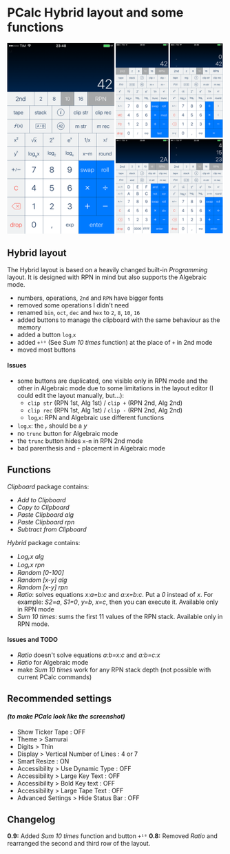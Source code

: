 # PCalc Hybrid layout and some functions

![Screenshot](/screenshots/hybrid_layout.png)

## Hybrid layout

The Hybrid layout is based on a heavily changed built-in *Programming* layout. It is designed with RPN in mind but also supports the Algebraic mode.

- numbers, operations, `2nd` and `RPN` have bigger fonts
- removed some operations I didn't need
- renamed `bin`, `oct`, `dec` and `hex` to `2`, `8`, `10`, `16`
- added buttons to manage the clipboard with the same behaviour as the memory
- added a button `logᵧx`
- added `+¹⁰` (See *Sum 10 times* function) at the place of `+` in 2nd mode
- moved most buttons

#### Issues

- some buttons are duplicated, one visible only in RPN mode and the other in Algebraic mode due to some limitations in the layout editor (I could edit the layout manually, but...):
  - `clip str` (RPN 1st, Alg 1st) / `clip +` (RPN 2nd, Alg 2nd)
  - `clip rec` (RPN 1st, Alg 1st) / `clip -` (RPN 2nd, Alg 2nd)
  - `logᵧx`: RPN and Algebraic use different functions
- `logᵧx`: the *ᵧ* should be a *y*
- no `trunc` button for Algebraic mode
- the `trunc` button hides `x~m` in RPN 2nd mode
- bad parenthesis and `÷` placement in Algebraic mode

## Functions

*Clipboard* package contains:
- *Add to Clipboard*
- *Copy to Clipboard*
- *Paste Clipboard alg*
- *Paste Clipboard rpn*
- *Subtract from Clipboard*

*Hybrid* package contains:
- *Logᵧx alg*
- *Logᵧx rpn*
- *Random [0-100]*
- *Random [x-y] alg*
- *Random [x-y] rpn*
- *Ratio*: solves equations *x:a=b:c* and *a:x=b:c*. Put a *0* instead of *x*. For example: *S2=a*, *S1=0*, *y=b*, *x=c*, then you can execute it. Available only in RPN mode
- *Sum 10 times*: sums the first 11 values of the RPN stack. Available only in RPN mode.

#### Issues and TODO
- *Ratio* doesn't solve equations *a:b=x:c* and *a:b=c:x*
- *Ratio* for Algebraic mode
- make *Sum 10 times* work for any RPN stack depth (not possible with current PCalc commands)

## Recommended settings
#### *(to make PCalc look like the screenshot)*
- Show Ticker Tape : OFF
- Theme > Samurai
- Digits > Thin
- Display > Vertical Number of Lines : 4 or 7
- Smart Resize : ON
- Accessibility > Use Dynamic Type : OFF
- Accessibility > Large Key Text : OFF
- Accessibility > Bold Key text : OFF
- Accessibility > Large Tape Text : OFF
- Advanced Settings > Hide Status Bar : OFF

## Changelog
**0.9:** Added *Sum 10 times* function and button `+¹⁰`
**0.8:** Removed *Ratio* and rearranged the second and third row of the layout.